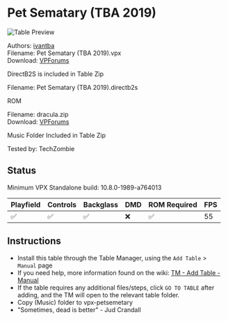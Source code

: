 ﻿# Pet Sematary (TBA 2019)

![Table Preview](../../images/vpx-petsemetary.png)

Authors: [ivantba](https://www.vpforums.org/index.php?showuser=123858)  
Filename: Pet Sematary (TBA 2019).vpx  
Download: [VPForums](https://www.vpforums.org/index.php?app=downloads&showfile=14211)

DirectB2S is included in Table Zip
  
Filename: Pet Sematary (TBA 2019).directb2s

ROM

Filename: dracula.zip  
Download: [VPForums](https://www.vpforums.org/index.php?app=downloads&showfile=733)

Music Folder Included in Table Zip

Tested by: TechZombie

## Status 

Minimum VPX Standalone build: 10.8.0-1989-a764013

| Playfield | Controls | Backglass | DMD | ROM Required | FPS | 
|-----------|----------|-----------|-----|--------------|-----|
| :white_check_mark: | :white_check_mark: | :white_check_mark: | :x: | :white_check_mark: | 55 |

## Instructions

- Install this table through the Table Manager, using the `Add Table` > `Manual` page
- If you need help, more information found on the wiki: [TM - Add Table - Manual](https://github.com/LegendsUnchained/vpx-standalone-alp4k/wiki/%5B04%5D-%F0%9F%A7%A1-TM-%E2%80%90-Other-Features#add-table---manual)
- If the table requires any additional files/steps, click `GO TO TABLE` after adding, and the TM will open to the relevant table folder.
- Copy (Music) folder to vpx-petsemetary
- "Sometimes, dead is better" - Jud Crandall

